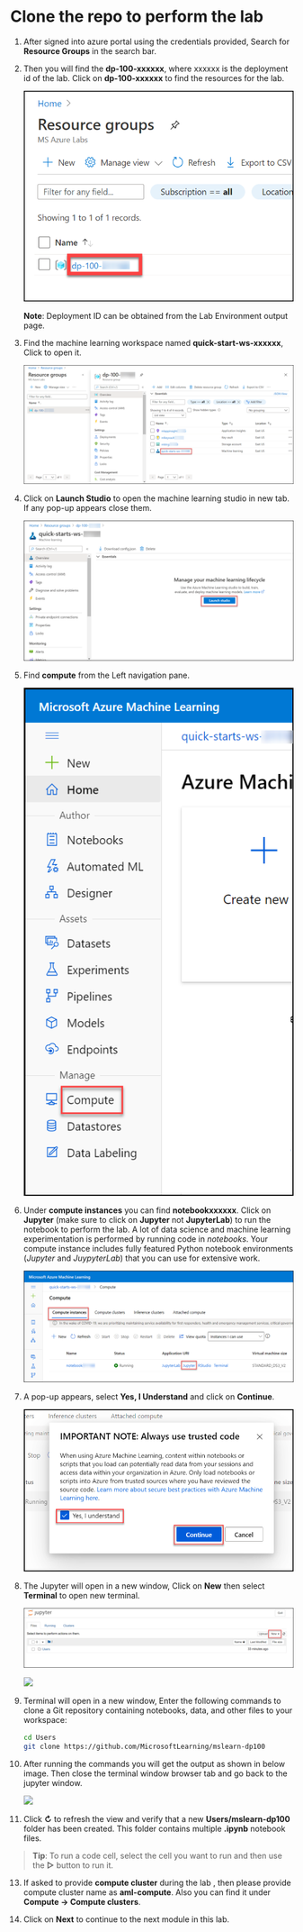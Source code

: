
# Clone the repo to perform the lab

1. After signed into azure portal using the credentials provided, Search for **Resource Groups** in the search bar.

1. Then you will find the **dp-100-xxxxxx**, where xxxxxx is the deployment id of the lab. Click on **dp-100-xxxxxx** to find the resources for the lab.

    ![](images/img1.png)

    **Note**: Deployment ID can be obtained from the Lab Environment output page.

1. Find the machine learning workspace named **quick-start-ws-xxxxxx**, Click to open it.

    ![](images/img2.png)
    
1. Click on **Launch Studio** to open the machine learning studio in new tab. If any pop-up appears close them.

    ![](images/img3.png)
    
1. Find **compute** from the Left navigation pane.

    ![](images/img4.png)
    
1. Under **compute instances** you can find **notebookxxxxxx**. Click on **Jupyter** (make sure to click on **Jupyter** not **JupyterLab**) to run the notebook to perform the lab. A lot of data science and machine learning experimentation is performed by running code in *notebooks*. Your compute instance includes fully featured Python notebook environments (*Jupyter* and *JuypyterLab*) that you can use for extensive work.

    ![](images/img5.png)
    
1. A pop-up appears, select **Yes, I Understand** and click on **Continue**.

    ![](images/img6.png)
    
1. The Jupyter will open in a new window, Click on **New** then select **Terminal** to open new terminal.

    ![](images/img7.png)
    
    ![](images/img8.png)

1. Terminal will open in a new window, Enter the following commands to clone a Git repository containing notebooks, data, and other files to your workspace:

    ```bash
    cd Users
    git clone https://github.com/MicrosoftLearning/mslearn-dp100
    ```

1. After running the commands you will get the output as shown in below image. Then close the terminal window browser tab and go back to the jupyter window.

    ![](images/img9.png)

1. Click **&#8635;** to refresh the view and verify that a new **Users/mslearn-dp100** folder has been created. This folder contains multiple **.ipynb** notebook files.

  > **Tip**: To run a code cell, select the cell you want to run and then use the **&#9655;** button to run it.


13. If asked to provide **compute cluster** during the lab , then please provide compute cluster name as **aml-compute**. Also you can find it under **Compute -> Compute clusters**. 

14. Click on **Next** to continue to the next module in this lab.



